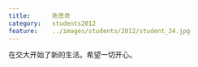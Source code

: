 ```yaml
---
title:		陈思奇
category:	students2012
feature:	../images/students/2012/student_34.jpg
---
```

在交大开始了新的生活。希望一切开心。


